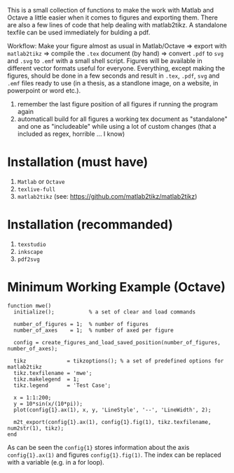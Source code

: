 This is a small collection of functions to make the work with Matlab and Octave a little easier when it comes to figures and exporting them. There are also a few lines of code that help dealing with matlab2tikz. A standalone texfile can be used immediately for bulding a pdf.

Workflow: Make your figure almost as usual in Matlab/Octave => export with `matlab2tikz` => compile the `.tex` document (by hand) => convert `.pdf` to `svg` and `.svg` to `.emf` with a small shell script. Figures will be available in different vector formats useful for everyone. Everything, except making the figures, should be done in a few seconds and result in `.tex`, `.pdf`, `svg` and `.emf` files ready to use (in a thesis, as a standlone image, on a website, in powerpoint or word etc.).


1. remember the last figure position of all figures if running the program again
2. automaticall build for all figures a working tex document as "standalone" and one as "includeable" while using a lot of custom changes (that a included as regex, horrible ... I know)


Installation (must have)
========================

1. `Matlab` or `Octave`
2. `texlive-full`
3. `matlab2tikz` (see: https://github.com/matlab2tikz/matlab2tikz)

Installation (recommanded)
==========================

1. `texstudio`
2. `inkscape`
3. `pdf2svg`

Minimum Working Example (Octave)
================================

```
function mwe()
  initialize();           % a set of clear and load commands 

  number_of_figures = 1;  % number of figures
  number_of_axes    = 1;  % number of axed per figure

  config = create_figures_and_load_saved_position(number_of_figures, number_of_axes);

  tikz             = tikzoptions(); % a set of predefined options for matlab2tikz 
  tikz.texfilename = 'mwe';
  tikz.makelegend  = 1;
  tikz.legend      = 'Test Case';

  x = 1:1:200;
  y = 10*sin(x/(10*pi));
  plot(config{1}.ax(1), x, y, 'LineStyle', '--', 'LineWidth', 2);

  m2t_export(config{1}.ax(1), config{1}.fig(1), tikz.texfilename, num2str(1), tikz); 
end
```
As can be seen the `config{1}` stores information about the axis `config{1}.ax(1)` and figures `config{1}.fig(1)`. The index can be replaced with a variable (e.g. in a for loop). 
